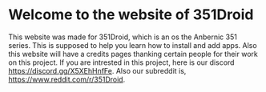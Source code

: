 # Welcome to the website of 351Droid
This website was made for 351Droid, which is an os the Anbernic 351 series. This is supposed to help you learn how to install and add apps. Also this website will have a credits pages thanking certain people for their work on this project. If you are intrested in this project, here is our discord https://discord.gg/X5XEhHnfFe. Also our subreddit is, https://www.reddit.com/r/351Droid.

